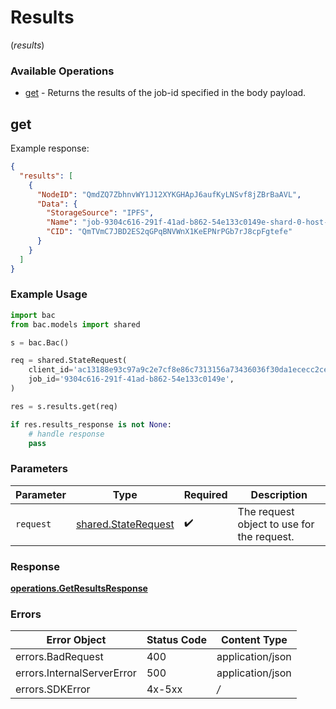 # Results
(*results*)

### Available Operations

* [get](#get) - Returns the results of the job-id specified in the body payload.

## get

Example response:

```json
{
  "results": [
    {
      "NodeID": "QmdZQ7ZbhnvWY1J12XYKGHApJ6aufKyLNSvf8jZBrBaAVL",
      "Data": {
        "StorageSource": "IPFS",
        "Name": "job-9304c616-291f-41ad-b862-54e133c0149e-shard-0-host-QmdZQ7ZbhnvWY1J12XYKGHApJ6aufKyLNSvf8jZBrBaAVL",
        "CID": "QmTVmC7JBD2ES2qGPqBNVWnX1KeEPNrPGb7rJ8cpFgtefe"
      }
    }
  ]
}
```

### Example Usage

```python
import bac
from bac.models import shared

s = bac.Bac()

req = shared.StateRequest(
    client_id='ac13188e93c97a9c2e7cf8e86c7313156a73436036f30da1ececc2ce79f9ea51',
    job_id='9304c616-291f-41ad-b862-54e133c0149e',
)

res = s.results.get(req)

if res.results_response is not None:
    # handle response
    pass
```

### Parameters

| Parameter                                                  | Type                                                       | Required                                                   | Description                                                |
| ---------------------------------------------------------- | ---------------------------------------------------------- | ---------------------------------------------------------- | ---------------------------------------------------------- |
| `request`                                                  | [shared.StateRequest](../../models/shared/staterequest.md) | :heavy_check_mark:                                         | The request object to use for the request.                 |


### Response

**[operations.GetResultsResponse](../../models/operations/getresultsresponse.md)**
### Errors

| Error Object               | Status Code                | Content Type               |
| -------------------------- | -------------------------- | -------------------------- |
| errors.BadRequest          | 400                        | application/json           |
| errors.InternalServerError | 500                        | application/json           |
| errors.SDKError            | 4x-5xx                     | */*                        |
